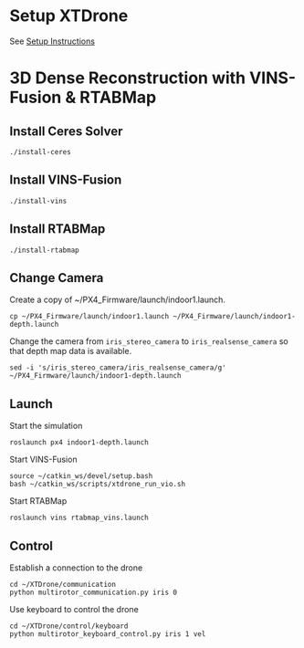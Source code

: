 # Setup XTDrone
See [Setup Instructions](/setup.md)

# 3D Dense Reconstruction with VINS-Fusion & RTABMap
## Install Ceres Solver
```
./install-ceres
```

## Install VINS-Fusion
```
./install-vins
```

## Install RTABMap
```
./install-rtabmap
```

## Change Camera
Create a copy of ~/PX4_Firmware/launch/indoor1.launch.

```
cp ~/PX4_Firmware/launch/indoor1.launch ~/PX4_Firmware/launch/indoor1-depth.launch
```

Change the camera from `iris_stereo_camera` to `iris_realsense_camera` so that depth map data is available.

```
sed -i 's/iris_stereo_camera/iris_realsense_camera/g' ~/PX4_Firmware/launch/indoor1-depth.launch
```

## Launch
Start the simulation
```
roslaunch px4 indoor1-depth.launch
```

Start VINS-Fusion
```
source ~/catkin_ws/devel/setup.bash
bash ~/catkin_ws/scripts/xtdrone_run_vio.sh
```

Start RTABMap
```
roslaunch vins rtabmap_vins.launch
```

## Control
Establish a connection to the drone
```
cd ~/XTDrone/communication
python multirotor_communication.py iris 0 
```

Use keyboard to control the drone
```
cd ~/XTDrone/control/keyboard
python multirotor_keyboard_control.py iris 1 vel
```